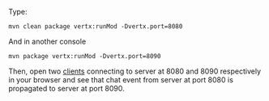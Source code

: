 Type:

```
mvn clean package vertx:runMod -Dvertx.port=8080
```

And in another console

```
mvn package vertx:runMod -Dvertx.port=8090
```

Then, open two [clients](http://jsbin.com/mohumifeko/1/edit?html,js,console) connecting to server at 8080 and 8090 respectively in your browser and see that chat event from server at port 8080 is propagated to server at port 8090.
